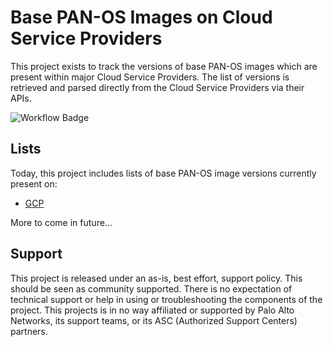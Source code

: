 # Base PAN-OS Images on Cloud Service Providers

This project exists to track the versions of base PAN-OS images which are present within major Cloud Service Providers. The list of versions is retrieved and parsed directly from the Cloud Service Providers via their APIs.

![Workflow Badge](https://github.com/jamesholland-uk/pan-os-csp-versions/actions/workflows/github-actions.yml/badge.svg)

## Lists

Today, this project includes lists of base PAN-OS image versions currently present on:
- [GCP](gcp.md)

More to come in future...

## Support

This project is released under an as-is, best effort, support policy. This should be seen as community supported. There is no expectation of technical support or help in using or troubleshooting the components of the project. This projects is in no way affiliated or supported by Palo Alto Networks, its support teams, or its ASC (Authorized Support Centers) partners.